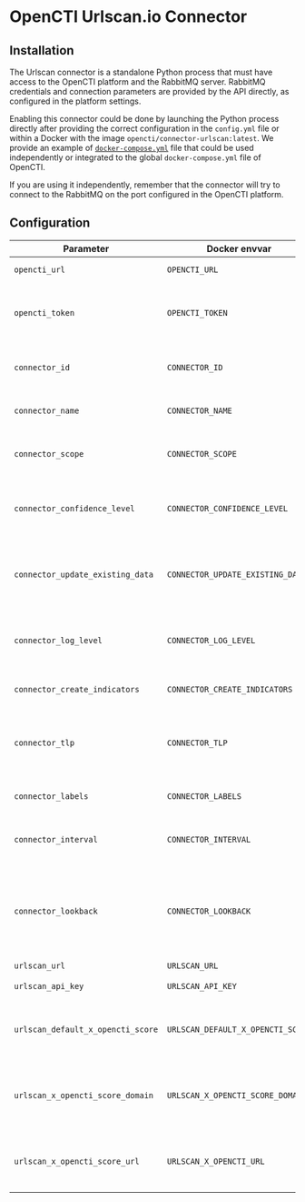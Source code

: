 # OpenCTI Urlscan.io Connector

## Installation

The Urlscan connector is a standalone Python process that must have access to the OpenCTI platform and the RabbitMQ server.
RabbitMQ credentials and connection parameters are provided by the API directly, as configured in the platform settings.

Enabling this connector could be done by launching the Python process directly after providing the correct configuration in the `config.yml` file or within a Docker with the image `opencti/connector-urlscan:latest`.
We provide an example of [`docker-compose.yml`](docker-compose.yml) file that could be used independently or integrated to the global `docker-compose.yml` file of OpenCTI.

If you are using it independently, remember that the connector will try to connect to the RabbitMQ on the port configured in the OpenCTI platform.

## Configuration

| Parameter                        | Docker envvar                    | Mandatory | Description                                                                                        |
|----------------------------------|----------------------------------|-----------|----------------------------------------------------------------------------------------------------|
| `opencti_url`                    | `OPENCTI_URL`                    | Yes       | The URL of the OpenCTI platform.                                                                   |
| `opencti_token`                  | `OPENCTI_TOKEN`                  | Yes       | The default admin token configured in the OpenCTI platform parameters file.                        |
| `connector_id`                   | `CONNECTOR_ID`                   | Yes       | A valid arbitrary `UUIDv4` that must be unique for this connector.                                 |
| `connector_name`                 | `CONNECTOR_NAME`                 | Yes       | The name of the connector, can be just "ThreatMatch"                                               |
| `connector_scope`                | `CONNECTOR_SCOPE`                | Yes       | Must be `threatmatch`, not used in this connector.                                                 |
| `connector_confidence_level`     | `CONNECTOR_CONFIDENCE_LEVEL`     | Yes       | The default confidence level for created relationships (0 -> 100).                                 |
| `connector_update_existing_data` | `CONNECTOR_UPDATE_EXISTING_DATA` | Yes       | If an entity already exists, update its attributes with information provided by this connector.    |
| `connector_log_level`            | `CONNECTOR_LOG_LEVEL`            | Yes       | The log level for this connector, could be `debug`, `info`, `warn` or `error` (less verbose).      |
| `connector_create_indicators`    | `CONNECTOR_CREATE_INDICATORS`    | No        | Create indicators for each observable processed.                                                   |
| `connector_tlp`                  | `CONNECTOR_TLP`                  | No        | The TLP to apply to any indicators and observables, this could be `white`,`green`,`amber` or `red` |
| `connector_labels`               | `CONNECTOR_LABELS`               | No        | Comma delimited list of labels to apply to each observable.                                        |
| `connector_interval`             | `CONNECTOR_INTERVAL`             | No        | An interval (in seconds) for data gathering from Urlscan.                                          |
| `connector_lookback`             | `CONNECTOR_LOOKBACK`             | No        | How far to look back in days if the connector has never run or the last run is older than this value. Default is 3. You should not go above 7. |
| `urlscan_url`                    | `URLSCAN_URL`                    | Yes       | The Urlscan URL.                                                                                    |
| `urlscan_api_key`                | `URLSCAN_API_KEY`                | Yes       | The Urlscan client secret.                                                                          |
| `urlscan_default_x_opencti_score`| `URLSCAN_DEFAULT_X_OPENCTI_SCORE`| No        | The default x_opencti_score to use across observable/indicator types. Default is 50.                |
| `urlscan_x_opencti_score_domain` | `URLSCAN_X_OPENCTI_SCORE_DOMAIN` | No        | The x_opencti_score to use across Domain-Name observable and indicators. Defaults to default score. |
| `urlscan_x_opencti_score_url`    | `URLSCAN_X_OPENCTI_URL`          | No        | The x_opencti_score to use across Url observable and indicators. Defaults to default score.         |